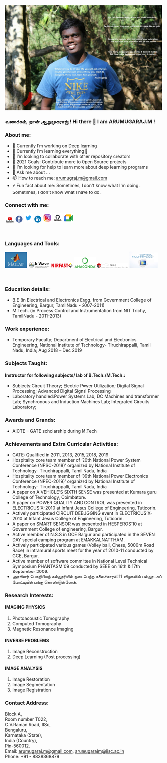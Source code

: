 
![](Images/RAJ.jpg)
### வணக்கம், நான் ஆறுமுகராஜ் !   Hi there 👋 I am ARUMUGARAJ.M ! 

### About me:
- 🔭 Currently I’m working on Deep learning 
- 🌱 Currently I’m learning everything 🤣
- 👯 I’m looking to collaborate with other repository creators
- 🥅 2021 Goals: Contribute more to Open Source projects
- 🤔 I’m looking for help to learn more about deep learning programs
- 💬 Ask me about ...
- 📫 How to reach me: arumugraj.m@gmail.com
- ⚡ Fun fact about me: Sometimes, I don't know what I'm doing. Sometimes, I don't know what I have to do.

### Connect with me:
[<img width="30px" src="Images/YouTube-logo.png" >][youtube]
[<img width="22px" src="Images/1260673.png" >][facebook]
[<img width="30px" src="Images/logo.png" >][twitter]
[<img width="22px" src="Images/linkedin.png" >][li]
[<img width="30px" src="Images/insta.jfif" >][instagram]
[<img width="30px" src="Images/git.png" >][git]
[<img width="30px" src="Images/logo_meet.png" >][gmeet]

<br />


### Languages and Tools:

[<img width="70px" src="Images/mathlab_logo.png" >][matlab]
[<img width="70px" src="Images/k-wave_banner.png" >][kwave]
[<img width="70px" src="Images/nirfast_5.png" >][nirfast]
[<img width="70px" src="Images/Anaconda_Logo.png" >][anaconda]
[<img width="100px" src="Images/mcx18_banner.png" >][MCX]
[<img width="90px" src="Images/Comsol-Multiphysics-Free-Download.jpg" >][comsol]



<br />

### Education details:
- B.E (in Electrical and Electronics Engg. from Government College of Engineering, Bargur, TamilNadu - 2007-2011)
- M.Tech. (in Process Control and Instrumentation from NIT Trichy, TamilNadu - 2011-2013)

### Work experience:
- Temporary Faculty; Department of Electrical and Electronics Engineering, National Institute of Technology- Tiruchirappalli, Tamil Nadu, India; Aug 2018 – Dec 2019

### Subjects Taught:
#### Instructor for following subjects/ lab of B.Tech./M.Tech.:
- Subjects:Circuit Theory; Electric Power Utilization; Digital Signal Processing; Advanced Digital Signal Processing
- Laboratory handled:Power Systems Lab; DC Machines and transformer Lab; Synchronous and Induction Machines Lab; Integrated Circuits Laboratory;

### Awards and Grands:
- AICTE – GATE scholarship during M.Tech

### Achievements and Extra Curricular Activities:
- GATE: Qualified in 2011, 2013, 2015, 2018, 2019
- Hospitality core team member of ‘20th National Power System Conference (NPSC-2018)’ organized by National Institute of Technology- Tiruchirappalli, Tamil Nadu, India
- Hospitality core team member of ‘09th National Power Electronics Conference (NPEC-2019)’ organized by National Institute of Technology- Tiruchirappalli, Tamil Nadu, India
- A paper on A VEHICLE’S SIXTH SENSE was presented at Kumara guru College of Technology, Coimbatore.
- A paper on POWER QUALITY AND CONTROL was presented in ELECTRICUS’X-2010 at Infant Jesus College of Engineering, Tuticorin.
- Actively participated CIRCUIT DEBUGGING event in ELECTRICUS’X-2010 at Infant Jesus College of Engineering, Tuticorin.
- A paper on SMART SENSOR was presented in HESPEROS’10 at Government College of engineering, Bargur.
- Active member of N.S.S in GCE Bargur and participated in the SEVEN DAY special camping program at EMAKKALNATTHAM.
- Actively participated various games (Volley ball, Chess, 5000m Road Race) in intramural sports meet for the year of 2010-11 conducted by GCE, Bargur.
- Active member of software committee in National Level Technical Symposium PHANTASM'09 conducted by SEEE on 16th & 17th September 2009.
- அரசினர் பொறியியற் கல்லூரியில் நடைபெற்ற கலைச்சாரல்'11 விழாவில் பல்லூடகப் போட்டியில் பங்கு கொண்டுள்ளேன்.

### Research Interests:
#### IMAGING PHYSICS
1. Photoacoustic Tomography 
2. Computed Tomography
3. Magnetic Resonance Imaging

#### INVERSE PROBLEMS
1. Image Reconstruction
2. Deep Learning (Post processing)

#### IMAGE ANALYSIS
1. Image Restoration
2. Image Segmentation
3. Image Registration

### Contact Address:
Block A,<br />
Room number T022,<br />
C.V.Raman Road, IISc,<br />
Bengaluru,<br />
Karnataka (State),<br />
India (Country),<br />
Pin-560012.<br />
Email: arumugaraj.m@gmail.com, arumugarajm@iisc.ac.in <br />
Phone: +91 - 8838368879 <br />







</details>

[youtube]: https://www.youtube.com/channel/UC3DtesIUQKZpZOtFJ5Ftdng
[facebook]: https://www.facebook.com/arumuga.raj.52
[kwave]: http://www.k-wave.org/
[nirfast]: https://milab.host.dartmouth.edu/nirfast/
[matlab]: https://www.mathworks.com/products/matlab.html
[anaconda]: https://www.anaconda.com/products/individual
[MCX]: http://mcx.space/wiki/index.cgi?Learn#mmc
[comsol]: https://www.comsol.co.in/product-download/5.4/windows
[twitter]: https://twitter.com/Arumuga76587827?s=08
[li]: https://www.linkedin.com/in/arumugaraj-m-95b92b38/
[instagram]: https://www.instagram.com/arumuga.raj.52/
[git]: https://github.com/arumugarajm
[gmeet]: https://meet.google.com/tya-vhbz-wcq


